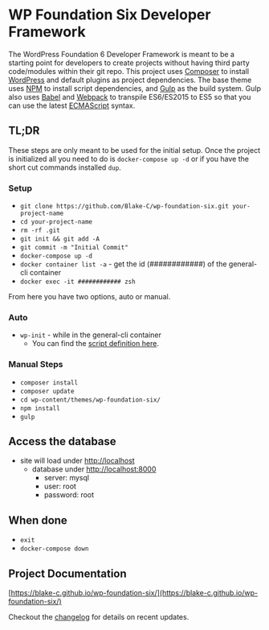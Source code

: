 # WP Foundation Six Developer Framework

The WordPress Foundation 6 Developer Framework is meant to be a starting point for developers to create projects without having third party code/modules within their git repo. This project uses [Composer](https://getcomposer.org/) to install [WordPress](https://wordpress.org/) and default plugins as project dependencies. The base theme uses [NPM](https://www.npmjs.com/) to install script dependencies, and [Gulp](http://gulpjs.com/) as the build system. Gulp also uses [Babel](http://babeljs.io/) and [Webpack](https://webpack.github.io/) to transpile ES6/ES2015 to ES5 so that you can use the latest [ECMAScript](https://en.wikipedia.org/wiki/ECMAScript) syntax.

## TL;DR

These steps are only meant to be used for the initial setup. Once the project is initialized all you need to do is `docker-compose up -d` or if you have the short cut commands installed `dup`.

### Setup

-   `git clone https://github.com/Blake-C/wp-foundation-six.git your-project-name`
-   `cd your-project-name`
-   `rm -rf .git`
-   `git init && git add -A`
-   `git commit -m "Initial Commit"`
-   `docker-compose up -d`
-   `docker container list -a` - get the id (############) of the general-cli container
-   `docker exec -it ############ zsh`

From here you have two options, auto or manual.

### Auto

-   `wp-init` - while in the general-cli container
    -   You can find the [script definition here](https://github.com/Blake-C/general-cli/blob/master/custom-scripts/global-scripts.zsh#L54).

### Manual Steps

-   `composer install`
-   `composer update`
-   `cd wp-content/themes/wp-foundation-six/`
-   `npm install`
-   `gulp`

## Access the database

-   site will load under [http://localhost](http://localhost)
    -   database under [http://localhost:8000](http://localhost:8000)
        -   server: mysql
        -   user: root
        -   password: root

## When done

-   `exit`
-   `docker-compose down`

## Project Documentation

[https://blake-c.github.io/wp-foundation-six/](https://blake-c.github.io/wp-foundation-six/)

Checkout the [changelog](https://github.com/Blake-C/wp-foundation-six/blob/master/CHANGELOG.md) for details on recent updates.
